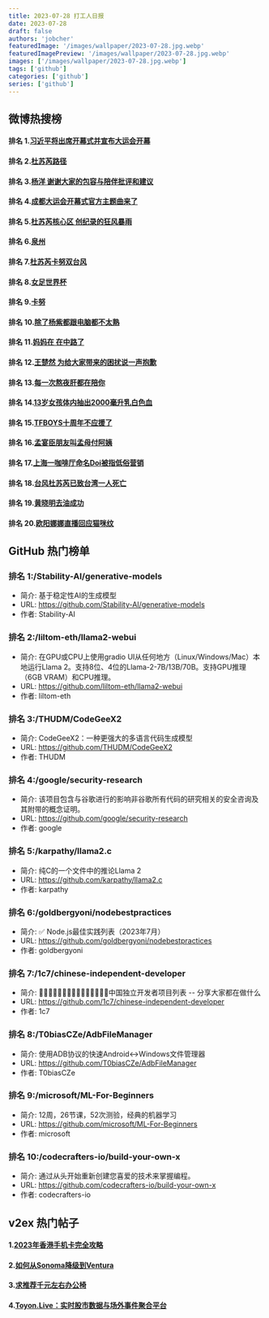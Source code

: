 ```yaml
---
title: 2023-07-28 打工人日报
date: 2023-07-28
draft: false
authors: 'jobcher'
featuredImage: '/images/wallpaper/2023-07-28.jpg.webp'
featuredImagePreview: '/images/wallpaper/2023-07-28.jpg.webp'
images: ['/images/wallpaper/2023-07-28.jpg.webp']
tags: ['github']
categories: ['github']
series: ['github']
---
```


## 微博热搜榜

#### 排名 1.[习近平将出席开幕式并宣布大运会开幕](https://s.weibo.com/weibo?q=习近平将出席开幕式并宣布大运会开幕)
#### 排名 2.[杜苏芮路径](https://s.weibo.com/weibo?q=杜苏芮路径)
#### 排名 3.[杨洋 谢谢大家的包容与陪伴批评和建议](https://s.weibo.com/weibo?q=杨洋谢谢大家的包容与陪伴批评和建议)
#### 排名 4.[成都大运会开幕式官方主题曲来了](https://s.weibo.com/weibo?q=成都大运会开幕式官方主题曲来了)
#### 排名 5.[杜苏芮核心区 创纪录的狂风暴雨](https://s.weibo.com/weibo?q=杜苏芮核心区创纪录的狂风暴雨)
#### 排名 6.[泉州](https://s.weibo.com/weibo?q=泉州)
#### 排名 7.[杜苏芮卡努双台风](https://s.weibo.com/weibo?q=杜苏芮卡努双台风)
#### 排名 8.[女足世界杯](https://s.weibo.com/weibo?q=女足世界杯)
#### 排名 9.[卡努](https://s.weibo.com/weibo?q=卡努)
#### 排名 10.[除了杨紫都跟电脑都不太熟](https://s.weibo.com/weibo?q=除了杨紫都跟电脑都不太熟)
#### 排名 11.[妈妈在 在中路了](https://s.weibo.com/weibo?q=妈妈在在中路了)
#### 排名 12.[王楚然 为给大家带来的困扰说一声抱歉](https://s.weibo.com/weibo?q=王楚然为给大家带来的困扰说一声抱歉)
#### 排名 13.[每一次熬夜肝都在陪你](https://s.weibo.com/weibo?q=每一次熬夜肝都在陪你)
#### 排名 14.[13岁女孩体内抽出2000毫升乳白色血](https://s.weibo.com/weibo?q=13岁女孩体内抽出2000毫升乳白色血)
#### 排名 15.[TFBOYS十周年不应援了](https://s.weibo.com/weibo?q=TFBOYS十周年不应援了)
#### 排名 16.[孟宴臣朋友叫孟母付阿姨](https://s.weibo.com/weibo?q=孟宴臣朋友叫孟母付阿姨)
#### 排名 17.[上海一咖啡厅命名Doi被指低俗营销](https://s.weibo.com/weibo?q=上海一咖啡厅命名Doi被指低俗营销)
#### 排名 18.[台风杜苏芮已致台湾一人死亡](https://s.weibo.com/weibo?q=台风杜苏芮已致台湾一人死亡)
#### 排名 19.[黄晓明去油成功](https://s.weibo.com/weibo?q=黄晓明去油成功)
#### 排名 20.[欧阳娜娜直播回应猫咪纹](https://s.weibo.com/weibo?q=欧阳娜娜直播回应猫咪纹)
## GitHub 热门榜单

### 排名 1:/Stability-AI/generative-models
- 简介: 基于稳定性AI的生成模型
- URL: https://github.com/Stability-AI/generative-models
- 作者: Stability-AI 

### 排名 2:/liltom-eth/llama2-webui
- 简介: 在GPU或CPU上使用gradio UI从任何地方（Linux/Windows/Mac）本地运行Llama 2。支持8位、4位的Llama-2-7B/13B/70B。支持GPU推理（6GB VRAM）和CPU推理。
- URL: https://github.com/liltom-eth/llama2-webui
- 作者: liltom-eth 

### 排名 3:/THUDM/CodeGeeX2
- 简介: CodeGeeX2：一种更强大的多语言代码生成模型
- URL: https://github.com/THUDM/CodeGeeX2
- 作者: THUDM 

### 排名 4:/google/security-research
- 简介: 该项目包含与谷歌进行的影响非谷歌所有代码的研究相关的安全咨询及其附带的概念证明。
- URL: https://github.com/google/security-research
- 作者: google 

### 排名 5:/karpathy/llama2.c
- 简介: 纯C的一个文件中的推论Llama 2
- URL: https://github.com/karpathy/llama2.c
- 作者: karpathy 

### 排名 6:/goldbergyoni/nodebestpractices
- 简介: ✅ Node.js最佳实践列表（2023年7月）
- URL: https://github.com/goldbergyoni/nodebestpractices
- 作者: goldbergyoni 

### 排名 7:/1c7/chinese-independent-developer
- 简介: 👩🏿‍💻👨🏾‍💻👩🏼‍💻👨🏽‍💻👩🏻‍💻中国独立开发者项目列表 -- 分享大家都在做什么
- URL: https://github.com/1c7/chinese-independent-developer
- 作者: 1c7 

### 排名 8:/T0biasCZe/AdbFileManager
- 简介: 使用ADB协议的快速Android<->Windows文件管理器
- URL: https://github.com/T0biasCZe/AdbFileManager
- 作者: T0biasCZe 

### 排名 9:/microsoft/ML-For-Beginners
- 简介: 12周，26节课，52次测验，经典的机器学习
- URL: https://github.com/microsoft/ML-For-Beginners
- 作者: microsoft 

### 排名 10:/codecrafters-io/build-your-own-x
- 简介: 通过从头开始重新创建您喜爱的技术来掌握编程。
- URL: https://github.com/codecrafters-io/build-your-own-x
- 作者: codecrafters-io 

## v2ex 热门帖子

#### 1.[2023年香港手机卡完全攻略](https://www.v2ex.com/t/960393#reply4)
#### 2.[如何从Sonoma降级到Ventura](https://www.v2ex.com/t/960396#reply1)
#### 3.[求推荐千元左右办公椅](https://www.v2ex.com/t/960394#reply0)
#### 4.[Toyon.Live：实时股市数据与场外事件聚合平台](https://www.v2ex.com/t/960397#reply0)
